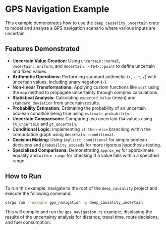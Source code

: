 # GPS Navigation Example

This example demonstrates how to use the `deep_causality_uncertain` crate to model and analyze a GPS navigation scenario where various inputs are uncertain.

## Features Demonstrated

-   **Uncertain Value Creation:** Using `Uncertain::normal`, `Uncertain::uniform`, and `Uncertain::<f64>::point` to define uncertain and fixed values.
-   **Arithmetic Operations:** Performing standard arithmetic (`+`, `-`, `*`, `/`) with uncertain values, including unary negation (`-`).
-   **Non-linear Transformations:** Applying custom functions like `sqrt` using the `map` method to propagate uncertainty through complex calculations.
-   **Statistical Analysis:** Calculating `expected_value` (mean) and `standard_deviation` from uncertain results.
-   **Probability Estimation:** Estimating the probability of an uncertain boolean condition being true using `estimate_probability`.
-   **Uncertain Comparisons:** Comparing two uncertain `f64` values using `lt_uncertain` and `gt_uncertain`.
-   **Conditional Logic:** Implementing `if-then-else` branching within the computation graph using `Uncertain::conditional`.
-   **Decision Making:** Using `implicit_conditional` for simple boolean decisions and `probability_exceeds` for more rigorous hypothesis testing.
-   **Specialized Comparisons:** Demonstrating `approx_eq` for approximate equality and `within_range` for checking if a value falls within a specified range.

## How to Run

To run this example, navigate to the root of the `deep_causality` project and execute the following command:

```bash
cargo run --example gps_navigation -p deep_causality_uncertain
```

This will compile and run the `gps_navigation.rs` example, displaying the results of the uncertainty analysis for distance, travel time, route decisions, and fuel consumption.
